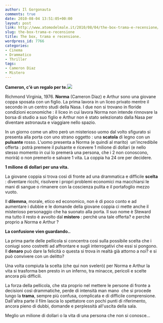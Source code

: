```yaml
---
author: Il Gorgonauta
comments: true
date: 2010-08-04 13:51:05+00:00
layout: post
link: http://www.atomodelmale.it/2010/08/04/the-box-trama-e-recensione/
slug: the-box-trama-e-recensione
title: The box, trama e recensione.
wordpress_id: 7766
categories:
- Cinema
- Drammatico
- Thriller
tags:
- Cameron Diaz
- Mistero
---
```


**Cameron, c'è un regalo per te.[![](http://www.atomodelmale.it/wp-content/uploads/2010/08/the-box-202x300.jpg)](http://www.atomodelmale.it/wp-content/uploads/2010/08/the-box.jpg)**

Richmond Virginia, 1976. **Norma** (Cameron Diaz) e Arthur sono  una giovane coppa sposata con un figlio. La prima lavora in un liceo  privato mentre il secondo in un centro studi della Nasa. I due non si  trovano in floride condizioni economiche : il liceo in cui lavora Norma  non intende rinnovare la borsa di studio a suo figlio e Arthur non è  stato selezionato dalla Nasa per diventare astronauta e viaggiare nello  spazio.

In un giorno come un altro però un misterioso uomo dal volto  sfigurato si presenta alla porta con uno strano oggetto : una **scatola** di  legno con un **pulsante** rosso. L'uomo presenta a Norma (e quindi al  marito)  un'incredibile offerta : potrà premere il pulsante e ricevere 1  milione di dollari (e nello stesso momento in cui lo premerà una  persona, che i 2 non conoscono, morirà) o non premerlo e salvare 1 vita. La  coppia ha 24 ore per decidere.

**1 milione di dollari per una vita.**

La giovane coppia si trova così di fronte ad una drammatica e difficile **scelta** :  diventare ricchi, risolvere i propri problemi economici ma macchiarsi le  mani di sangue o rimanere con la coscienza pulita e il portafoglio  mezzo vuoto. <!-- more -->



Il **dilemma**, morale, etico ed economico, non è di poco conto e ad aumentare i dubbie e le domande della giovane coppia ci mette anche il misterioso personaggio che ha suonato alla porta. Il suo nome è Steward ma tutto il resto è avvolto dal **mistero** : perchè una tale offerta? e perchè proprio a Norma e Arthur ?

**La confusione vien guardando..**

La prima parte delle pellicola si concentra così sulla possibile scelta che i coniugi sono costretti ad affrontare e sugli interrogativi che essi si pongono. Il **denaro** può dare la felicità o questa si trova in realtà già attorno a noi? e si può convivere con un delitto?

Una volta compiuta la scelta (che qui non svelerò) per Norma e Arthur la vita si trasforma ben presto in un inferno, tra minacce, pericoli e scelte ancora più difficili.

La forza della pellicola, che sta proprio nel mettere le persone di fronte a decisioni così drammatiche, perde di intensità man mano  che si procede lungo la **trama**, sempre più confusa, complicata e di difficile comprensione. Dall'altra parte il film lascia lo spettatore con pochi punti di riferimento, ancora pieno di dubbi, domande e perplessità all'uscita della sala.

Meglio un milione di dollari o la vita di una persona che non si conosce...
